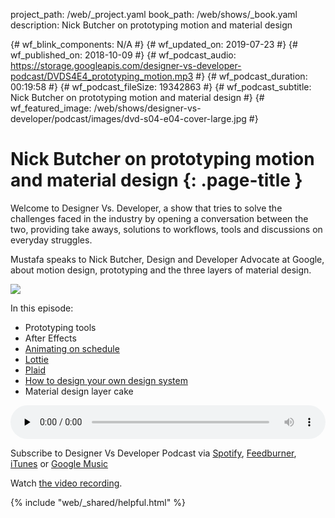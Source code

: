 project_path: /web/_project.yaml
book_path: /web/shows/_book.yaml
description: Nick Butcher on prototyping motion and material design

{# wf_blink_components: N/A #}
{# wf_updated_on: 2019-07-23 #}
{# wf_published_on: 2018-10-09 #}
{# wf_podcast_audio: https://storage.googleapis.com/designer-vs-developer-podcast/DVDS4E4_prototyping_motion.mp3 #}
{# wf_podcast_duration: 00:19:58 #}
{# wf_podcast_fileSize: 19342863 #}
{# wf_podcast_subtitle: Nick Butcher on prototyping motion and material design #}
{# wf_featured_image: /web/shows/designer-vs-developer/podcast/images/dvd-s04-e04-cover-large.jpg #}


# Nick Butcher on prototyping motion and material design {: .page-title }

Welcome to Designer Vs. Developer, a show that tries to solve the
challenges faced in the industry by opening a conversation between
the two, providing take aways, solutions to workflows, tools and
discussions on everyday struggles.

Mustafa speaks to Nick Butcher, Design and Developer Advocate at 
Google, about motion design, prototyping and the three layers 
of material design. 
 

<img class="attempt-right"
  src="/web/shows/designer-vs-developer/podcast/images/dvd-s04-e04-cover.jpg">
  
In this episode:

* Prototyping tools
* After Effects
* [Animating on schedule](http://bit.ly/2IN9xXd)
* [Lottie](http://bit.ly/2pIEOSr)
* [Plaid](http://bit.ly/2OQ34jy)
* [How to design your own design system](http://bit.ly/2CyaQcq)
* Material design layer cake


<audio style="width: 100%" controls preload="none" 
src="https://storage.googleapis.com/designer-vs-developer-podcast/DVDS4E4_prototyping_motion.mp3">

Subscribe to Designer Vs Developer Podcast via
<a href="http://bit.ly/MustafaOnSpotify">Spotify</a>,
<a href="https://goo.gl/USHXv8">Feedburner</a>,
<a href="https://goo.gl/1E9U0G">iTunes</a> or
<a href="https://goo.gl/qCBlST">Google Music</a>

Watch <a href="https://www.youtube.com/playlist?list=PLNYkxOF6rcIC60856GnLEV5GQXMxc9ByJ">
the video recording</a>.

{% include "web/_shared/helpful.html" %}